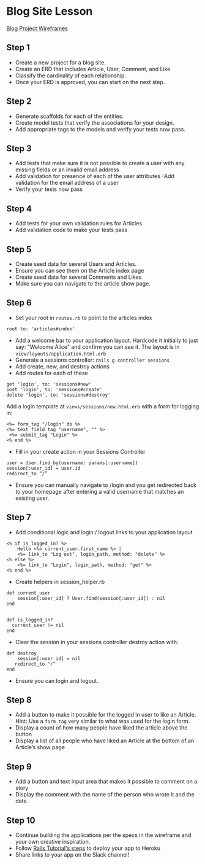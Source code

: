 # Blog Site Lesson

[Blog Project Wireframes](https://drive.google.com/file/d/0B9kOmBLG8CbbaGZ1VDMyY2tHRkE/view?usp=sharing)


## Step 1
- Create a new project for a blog site.
- Create an ERD that includes Article, User, Comment, and Like
- Classify the cardinality of each relationship.
- Once your ERD is approved, you can start on the next step.

## Step 2
- Generate scaffolds for each of the entities.
- Create model tests that verify the associations for your design.
- Add appropriate tags to the models and verify your tests now pass.

## Step 3
- Add tests that make sure it is not possible to create a user with any missing fields or an invalid email address
- Add validation for presence of each of the user attributes
-Add validation for the email address of a user
- Verify your tests now pass

## Step 4
- Add tests for your own validation rules for Articles
- Add validation code to make your tests pass

## Step 5
- Create seed data for several Users and Articles.
- Ensure you can see them on the Article index page
- Create seed data for several Comments and Likes
- Make sure you can navigate to the article show page.

## Step 6

- Set your root in `routes.rb` to point to the articles index

```root to: 'articles#index'```

- Add a welcome bar to your application layout. Hardcode it initially to just say: "Welcome Alice" and confirm you can see it. The layout is in `view/layouts/application.html.erb`
- Generate a sessions controller: 
```rails g controller sessions```
- Add create, new, and destroy actions
- Add routes for each of these 
```
get 'login', to: 'sessions#new'
post 'login', to: 'sessions#create'
delete 'login', to: 'sessions#destroy'
```
Add a login template at `views/sessions/new.html.erb` with a form for logging in:

```
<%= form_tag "/login" do %>
<%= text_field_tag "username", "" %>
 <%= submit_tag "Login" %>
<% end %>
```

- Fill in your create action in your Sessions Controller

```
user = User.find_by(username: params[:username])
session[:user_id] = user.id
redirect_to “/”
```

- Ensure you can manually navigate to /login and you get redirected back to your homepage after entering a valid username that matches an existing user.

## Step 7

- Add conditional logic and login / logout links to your application layout

```
<% if is_logged_in? %>
	Hello <%= current_user.first_name %> |
	<%= link_to "Log out", login_path, method: "delete" %>
<% else %>
	<%= link_to "Login", login_path, method: "get" %>
<% end %>
```
- Create helpers in session_helper.rb

```
def current_user
	session[:user_id] ? User.find(session[:user_id]) : nil
end


def is_logged_in?
  current_user != nil
end
```

- Clear the session in your sessions controller destroy action with:

```
def destroy
	session[:user_id] = nil
   redirect_to "/"
end
```

- Ensure you can login and logout.

## Step 8
- Add a button to make it possible for the logged in user to like an Article. Hint: Use a `form_tag` very similar to what was used for the login form.
- Display a count of how many people have liked the article above the button
- Display a list of all people who have liked an Article at the bottom of an Article’s show page

## Step 9

- Add a button and text input area that makes it possible to comment on a story
- Display the comment with the name of the person who wrote it and the date.

## Step 10

- Continue building the applications per the specs in the wireframe and your own creative inspiration. 
- Follow [Rails Tutorial's steps](https://www.railstutorial.org/book/beginning#sec-deploying) to deploy your app to Heroku
- Share links to your app on the Slack channel!
